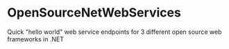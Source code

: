OpenSourceNetWebServices
========================

Quick "hello world" web service endpoints for 3 different open source web frameworks in .NET
